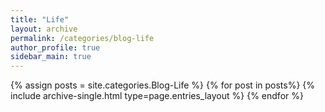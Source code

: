 ```yaml
---
title: "Life"  
layout: archive   
permalink: /categories/blog-life 
author_profile: true   
sidebar_main: true  
---
```


{% assign posts = site.categories.Blog-Life %}
{% for post in posts%} {% include archive-single.html type=page.entries_layout %} {% endfor %}